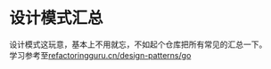# 设计模式汇总

设计模式这玩意，基本上不用就忘，不如起个仓库把所有常见的汇总一下。  
学习参考至[refactoringguru.cn/design-patterns/go](https://refactoringguru.cn/design-patterns/go)
